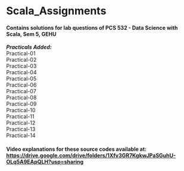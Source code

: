 # Scala_Assignments

#### Contains solutions for lab questions of PCS 532 - Data Science with Scala, Sem 5, GEHU<br />
_**Practicals Added:**_<br />
Practical-01<br />
Practical-02<br />
Practical-03<br />
Practical-04<br />
Practical-05<br />
Practical-06<br />
Practical-07<br />
Practical-08<br />
Practical-09<br />
Practical-10<br />
Practical-11<br />
Practical-12<br />
Practical-13<br />
Practical-14<br />

#### Video explanations for these source codes available at: https://drive.google.com/drive/folders/1Xfv3GR7KgkwJPaSGuhU-OLq5A9EApQLH?usp=sharing
